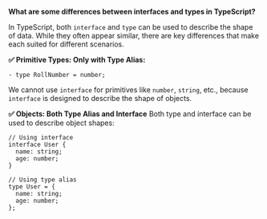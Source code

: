 **What are some differences between interfaces and types in TypeScript?**

In TypeScript, both `interface` and `type` can be used to describe the shape of data. While they often appear similar, there are key differences that make each suited for different scenarios.

**✅ Primitive Types: Only with Type Alias:**

    - type RollNumber = number;

We cannot use `interface` for primitives like `number`, `string`, etc., because `interface` is designed to describe the shape of objects.

**✅ Objects: Both Type Alias and Interface**
Both type and interface can be used to describe object shapes:

```
// Using interface
interface User {
  name: string;
  age: number;
}

// Using type alias
type User = {
  name: string;
  age: number;
};
```